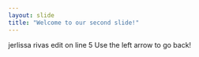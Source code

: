 ```yaml
---
layout: slide
title: "Welcome to our second slide!"
---
```

jerlissa rivas edit on line 5
Use the left arrow to go back!
